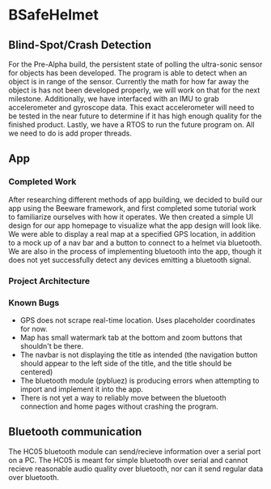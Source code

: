 # BSafeHelmet

## Blind-Spot/Crash Detection
For the Pre-Alpha build, the persistent state of polling the ultra-sonic sensor for objects has been developed. The program is able to detect when an object is in range of the sensor. Currently the math for how far away the object is has not been developed properly, we will work on that for the next milestone. Additionally, we have interfaced with an IMU to grab accelerometer and gyroscope data. This exact accelerometer will need to be tested in the near future to determine if it has high enough quality for the finished product. Lastly, we have a RTOS to run the future program on. All we need to do is add proper threads.

## App
### Completed Work
After researching different methods of app building, we decided to build our app using the Beeware framework, and first completed some tutorial work to familiarize ourselves with how it operates. We then created a simple UI design for our app homepage to visualize what the app design will look like. We were able to display a real map at a specified GPS location, in addition to a mock up of a nav bar and a button to connect to a helmet via bluetooth. We are also in the process of implementing bluetooth into the app, though it does not yet successfully detect any devices emitting a bluetooth signal.

### Project Architecture


### Known Bugs
- GPS does not scrape real-time location. Uses placeholder coordinates for now.
- Map has small watermark tab at the bottom and zoom buttons that shouldn't be there.
- The navbar is not displaying the title as intended (the navigation button should appear to the left side of the title, and the title should be centered)
- The bluetooth module (pybluez) is producing errors when attempting to import and implement it into the app.
- There is not yet a way to reliably move between the bluetooth connection and home pages without crashing the program.

## Bluetooth communication
The HC05 bluetooth module can send/recieve information over a serial port on a PC.
The HC05 is meant for simple bluetooth over serial and cannot recieve reasonable audio quality over bluetooth, nor can it send regular data over bluetooth.
